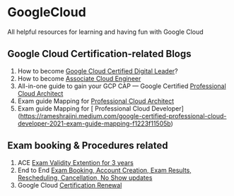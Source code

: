 # GoogleCloud
All helpful resources for learning and having fun with Google Cloud
## Google Cloud Certification-related Blogs 
1. How to become [Google Cloud Certified Digital Leader](https://rameshrajini.medium.com/how-to-become-google-certified-cloud-digital-leader-acc726c03142)?
2. How to become [Associate Cloud Engineer](https://rameshrajini.medium.com/how-to-become-google-cloud-certified-associate-cloud-engineer-ace-ff38ec0a7336)
3. All-in-one guide to gain your GCP CAP — Google Certified [Professional Cloud Architect]( https://rameshrajini.medium.com/all-in-one-guide-to-gain-your-gcp-cap-google-certified-cloud-architect-professional-2057283fd19a)
4. Exam guide Mapping for [Professional Cloud Architect](https://rameshrajini.medium.com/gcp-professional-cloud-architect-exam-guide-mapping-to-prep-links-f8159296f0a1)
5. Exam guide Mapping for [ Professional Cloud Developer] (https://rameshrajini.medium.com/google-certified-professional-cloud-developer-2021-exam-guide-mapping-f1223f11505b)

## Exam booking & Procedures related 
1. ACE [Exam Validity Extention for 3 years](https://rameshrajini.medium.com/good-news-to-google-cloud-ace-ed-folks-genie-has-come-your-way-c89646e08fda)
2. End to End [Exam Booking, Account Creation, Exam Results, Rescheduling, Cancellation, No Show updates](https://rameshrajini.medium.com/good-news-to-google-cloud-ace-ed-folks-genie-has-come-your-way-c89646e08fda)
3. Google Cloud [Certification Renewal](https://rameshrajini.medium.com/all-that-you-need-to-know-about-google-cloud-certification-renewal-fc38af49df46)
